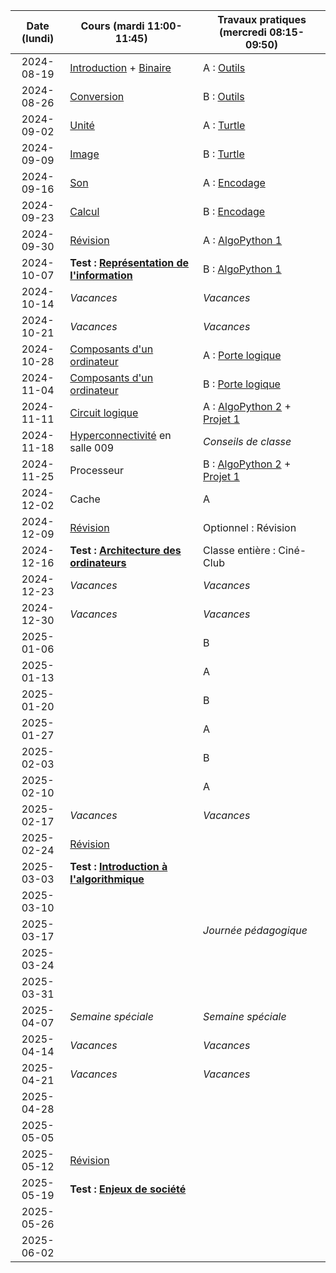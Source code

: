 | Date (lundi) | Cours (mardi 11:00-11:45)                                         | Travaux pratiques (mercredi 08:15-09:50)                                            |
| :----------: | ----------------------------------------------------------------- | ----------------------------------------------------------------------------------- |
|  2024-08-19  | [Introduction](/docs/1m/intro) + [Binaire](/docs/1m/repr/binaire) | A : [Outils](/docs/1m/prog/outils)                                                  |
|  2024-08-26  | [Conversion](/docs/1m/repr/conversion)                            | B : [Outils](/docs/1m/prog/outils)                                                  |
|  2024-09-02  | [Unité](/docs/1m/repr/unite)                                      | A : [Turtle](/docs/1m/prog/turtle)                                                  |
|  2024-09-09  | [Image](/docs/1m/repr/image)                                      | B : [Turtle](/docs/1m/prog/turtle)                                                  |
|  2024-09-16  | [Son](/docs/1m/repr/son)                                          | A : [Encodage](/docs/1m/repr/encodage)                                              |
|  2024-09-23  | [Calcul](/docs/1m/repr/calcul)                                    | B : [Encodage](/docs/1m/repr/encodage)                                              |
|  2024-09-30  | [Révision](/docs/1m/repr/revision)                                | A : [AlgoPython 1](/docs/1m/prog/algopython-1)                                      |
|  2024-10-07  | **Test : [Représentation de l'information](/docs/1m/repr)**       | B : [AlgoPython 1](/docs/1m/prog/algopython-1)                                      |
|  2024-10-14  | _Vacances_                                                        | _Vacances_                                                                          |
|  2024-10-21  | _Vacances_                                                        | _Vacances_                                                                          |
|  2024-10-28  | [Composants d'un ordinateur](/docs/1m/arch/composants)            | A : [Porte logique](/docs/1m/arch/porte)                                            |
|  2024-11-04  | [Composants d'un ordinateur](/docs/1m/arch/composants)            | B : [Porte logique](/docs/1m/arch/porte)                                            |
|  2024-11-11  | [Circuit logique](/docs/1m/arch/circuit)                          | A : [AlgoPython 2](/docs/1m/prog/algopython-2) + [Projet 1](/docs/1m/prog/projet-1) |
|  2024-11-18  | [Hyperconnectivité](/docs/hyperconnectivite) en salle 009         | _Conseils de classe_                                                                |
|  2024-11-25  | Processeur                                                        | B : [AlgoPython 2](/docs/1m/prog/algopython-2) + [Projet 1](/docs/1m/prog/projet-1) |
|  2024-12-02  | Cache                                                             | A                                                                                   |
|  2024-12-09  | [Révision](/docs/1m/arch/revision)                                | Optionnel : Révision                                                                |
|  2024-12-16  | **Test : [Architecture des ordinateurs](/docs/1m/arch)**          | Classe entière : Ciné-Club                                                          |
|  2024-12-23  | _Vacances_                                                        | _Vacances_                                                                          |
|  2024-12-30  | _Vacances_                                                        | _Vacances_                                                                          |
|  2025-01-06  |                                                                   | B                                                                                   |
|  2025-01-13  |                                                                   | A                                                                                   |
|  2025-01-20  |                                                                   | B                                                                                   |
|  2025-01-27  |                                                                   | A                                                                                   |
|  2025-02-03  |                                                                   | B                                                                                   |
|  2025-02-10  |                                                                   | A                                                                                   |
|  2025-02-17  | _Vacances_                                                        | _Vacances_                                                                          |
|  2025-02-24  | [Révision](/docs/1m/algo/revision)                                |                                                                                     |
|  2025-03-03  | **Test : [Introduction à l'algorithmique](/docs/1m/algo)**        |                                                                                     |
|  2025-03-10  |                                                                   |                                                                                     |
|  2025-03-17  |                                                                   | _Journée pédagogique_                                                               |
|  2025-03-24  |                                                                   |                                                                                     |
|  2025-03-31  |                                                                   |                                                                                     |
|  2025-04-07  | _Semaine spéciale_                                                | _Semaine spéciale_                                                                  |
|  2025-04-14  | _Vacances_                                                        | _Vacances_                                                                          |
|  2025-04-21  | _Vacances_                                                        | _Vacances_                                                                          |
|  2025-04-28  |                                                                   |                                                                                     |
|  2025-05-05  |                                                                   |                                                                                     |
|  2025-05-12  | [Révision](/docs/1m/enje/revision)                                |                                                                                     |
|  2025-05-19  | **Test : [Enjeux de société](/docs/1m/enje)**                     |                                                                                     |
|  2025-05-26  |                                                                   |                                                                                     |
|  2025-06-02  |                                                                   |                                                                                     |
